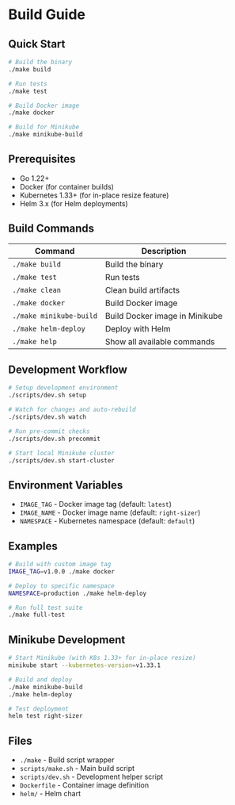 # Build Guide

## Quick Start

```bash
# Build the binary
./make build

# Run tests
./make test

# Build Docker image
./make docker

# Build for Minikube
./make minikube-build
```

## Prerequisites

- Go 1.22+
- Docker (for container builds)
- Kubernetes 1.33+ (for in-place resize feature)
- Helm 3.x (for Helm deployments)

## Build Commands

| Command | Description |
|---------|-------------|
| `./make build` | Build the binary |
| `./make test` | Run tests |
| `./make clean` | Clean build artifacts |
| `./make docker` | Build Docker image |
| `./make minikube-build` | Build Docker image in Minikube |
| `./make helm-deploy` | Deploy with Helm |
| `./make help` | Show all available commands |

## Development Workflow

```bash
# Setup development environment
./scripts/dev.sh setup

# Watch for changes and auto-rebuild
./scripts/dev.sh watch

# Run pre-commit checks
./scripts/dev.sh precommit

# Start local Minikube cluster
./scripts/dev.sh start-cluster
```

## Environment Variables

- `IMAGE_TAG` - Docker image tag (default: `latest`)
- `IMAGE_NAME` - Docker image name (default: `right-sizer`)
- `NAMESPACE` - Kubernetes namespace (default: `default`)

## Examples

```bash
# Build with custom image tag
IMAGE_TAG=v1.0.0 ./make docker

# Deploy to specific namespace
NAMESPACE=production ./make helm-deploy

# Run full test suite
./make full-test
```

## Minikube Development

```bash
# Start Minikube (with K8s 1.33+ for in-place resize)
minikube start --kubernetes-version=v1.33.1

# Build and deploy
./make minikube-build
./make helm-deploy

# Test deployment
helm test right-sizer
```

## Files

- `./make` - Build script wrapper
- `scripts/make.sh` - Main build script
- `scripts/dev.sh` - Development helper script
- `Dockerfile` - Container image definition
- `helm/` - Helm chart